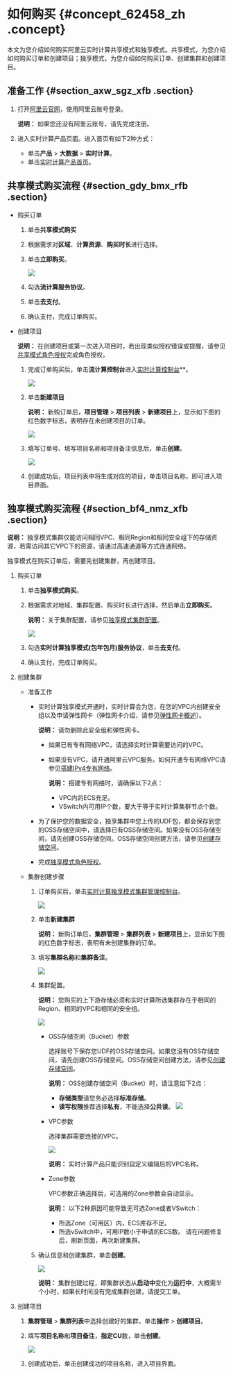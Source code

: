 # 如何购买 {#concept_62458_zh .concept}

本文为您介绍如何购买阿里云实时计算共享模式和独享模式。共享模式，为您介绍如何购买订单和创建项目；独享模式，为您介绍如何购买订单、创建集群和创建项目。

## 准备工作 {#section_axw_sgz_xfb .section}

1.  打开[阿里云官网](https://www.aliyun.com)，使用阿里云账号登录。

    **说明：** 如果您还没有阿里云账号，请先完成注册。

2.  进入实时计算产品页面。进入首页有如下2种方式：
    -   单击**产品** \> **大数据** \> **实时计算**。
    -   单击[实时计算产品首页](https://data.aliyun.com/product/sc?spm=5176.8142029.dataTechnology.3.2f366d3ed3LvmR)。

## 共享模式购买流程 {#section_gdy_bmx_rfb .section}

-   购买订单
    1.  单击**共享模式购买**
    2.  根据需求对**区域**、**计算资源**、**购买时长**进行选择。
    3.  单击**立即购买**。

        ![](http://static-aliyun-doc.oss-cn-hangzhou.aliyuncs.com/assets/img/40807/156237113121771_zh-CN.png)

    4.  勾选**流计算服务协议**。
    5.  单击**去支付**。
    6.  确认支付，完成订单购买。
-   创建项目

    **说明：** 在创建项目或第一次进入项目时，若出现类似授权错误或提醒，请参见[共享模式角色授权](cn.zh-CN/准备工作/共享模式角色授权.md#)完成角色授权。

    1.  完成订单购买后，单击**流计算控制台**进入[实时计算控制台](https://stream.console.aliyun.com)**。

        ![](http://static-aliyun-doc.oss-cn-hangzhou.aliyuncs.com/assets/img/40807/156237113121774_zh-CN.png)

    2.  单击**新建项目** 

        **说明：** 新购订单后，**项目管理** \> **项目列表** \> **新建项目**上，显示如下图的红色数字标志，表明存在未创建项目的订单。

        ![](http://static-aliyun-doc.oss-cn-hangzhou.aliyuncs.com/assets/img/40807/156237113221775_zh-CN.png)

    3.  填写订单号、填写项目名称和项目备注信息后，单击**创建**。

        ![](http://static-aliyun-doc.oss-cn-hangzhou.aliyuncs.com/assets/img/40807/156237113221776_zh-CN.png)

    4.  创建成功后，项目列表中将生成对应的项目，单击项目名称，即可进入项目界面。

## 独享模式购买流程 {#section_bf4_nmz_xfb .section}

**说明：** 独享模式集群仅能访问相同VPC、相同Region和相同安全组下的存储资源，若需访问其它VPC下的资源，请通过高速通道等方式连通网络。

独享模式在购买订单后，需要先创建集群，再创建项目。

1.  购买订单
    1.  单击**独享模式购买**。
    2.  根据需求对地域、集群配置、购买时长进行选择，然后单击**立即购买**。

        **说明：** 关于集群配置，请参见[独享模式集群配置](cn.zh-CN/准备工作/独享模式集群配置.md#)。

        ![](http://static-aliyun-doc.oss-cn-hangzhou.aliyuncs.com/assets/img/40807/156237113233090_zh-CN.png)

    3.  勾选**实时计算独享模式\(包年包月\)服务协议**，单击**去支付**。
    4.  确认支付，完成订单购买。
2.  创建集群
    -   准备工作
        -   实时计算独享模式开通时，实时计算会为您，在您的VPC内创建安全组以及申请弹性网卡（弹性网卡介绍，请参见[弹性网卡概述](../../../../cn.zh-CN/网络/弹性网卡/弹性网卡概述.md#)）。

            **说明：** 请勿删除此安全组和弹性网卡。

            -   如果已有专有网络VPC，请选择实时计算需要访问的VPC。
            -   如果没有VPC，请开通阿里云VPC服务。如何开通专有网络VPC请参见[搭建IPv4专有网络](../../../../cn.zh-CN/快速入门/搭建IPv4专有网络.md#)。

                **说明：** 搭建专有网络时，请确保以下2点：

                -   VPC内的ECS充足。
                -   VSwitch内可用IP个数，要大于等于实时计算集群节点个数。
        -   为了保护您的数据安全，独享集群中您上传的UDF包，都会保存到您的OSS存储空间中，请选择已有OSS存储空间。如果没有OSS存储空间，请先创建OSS存储空间。OSS存储空间创建方法，请参见[创建存储空间](../../../../cn.zh-CN/快速入门/创建存储空间.md#)。
        -   完成[独享模式角色授权](cn.zh-CN/准备工作/独享模式角色授权.md#)。
    -   集群创建步骤
        1.  订单购买后，单击[实时计算独享模式集群管理控制台](https://stream.console.aliyun.com)。

            ![](http://static-aliyun-doc.oss-cn-hangzhou.aliyuncs.com/assets/img/40807/156237113233095_zh-CN.png)

        2.  单击**新建集群** 

            **说明：** 新购订单后，**集群管理** \> **集群列表** \> **新建项目**上，显示如下图的红色数字标志，表明有未创建集群的订单。

        3.  填写**集群名称**和**集群备注**。

            ![](http://static-aliyun-doc.oss-cn-hangzhou.aliyuncs.com/assets/img/40807/156237113333096_zh-CN.png)

        4.  集群配置。

            **说明：** 您购买的上下游存储必须和实时计算所选集群存在于相同的Region、相同的VPC和相同的安全组。

            ![](http://static-aliyun-doc.oss-cn-hangzhou.aliyuncs.com/assets/img/40807/156237113333097_zh-CN.png)

            -   OSS存储空间（Bucket）参数

                选择账号下保存您UDF的OSS存储空间。如果您没有OSS存储空间，请先创建OSS存储空间。OSS存储空间创建方法，请参见[创建存储空间](../../../../cn.zh-CN/快速入门/创建存储空间.md#)。

                **说明：** OSS创建存储空间（Bucket）时，请注意如下2点：

                -   **存储类型**请您务必选择**标准存储**。
                -   **读写权限**推荐选择**私有**，不能选择**公共读**。
                ![](http://static-aliyun-doc.oss-cn-hangzhou.aliyuncs.com/assets/img/40807/156237113333098_zh-CN.png)

            -   VPC参数

                选择集群需要连接的VPC。

                ![](http://static-aliyun-doc.oss-cn-hangzhou.aliyuncs.com/assets/img/40807/156237113433836_zh-CN.png)

                **说明：** 实时计算产品只能识别自定义编辑后的VPC名称。

            -   Zone参数

                VPC参数正确选择后，可选用的Zone参数会自动显示。

                **说明：** 以下2种原因可能导致无可选Zone或者VSwitch：

                -   所选Zone（可用区）内，ECS库存不足。
                -   所选vSwitch中，可用IP数小于申请的ECS数。
                请在问题修复后，刷新页面，再次新建集群。

        5.  确认信息和创建集群，单击**创建**。

            ![](http://static-aliyun-doc.oss-cn-hangzhou.aliyuncs.com/assets/img/40807/156237113433099_zh-CN.png)

            **说明：** 集群创建过程，即集群状态从**启动中**变化为**运行中**，大概需半个小时，如果长时间没有完成集群创建，请提交工单。

3.  创建项目
    1.  **集群管理** \> **集群列表**中选择创建好的集群，单击**操作** \> **创建项目**。
    2.  填写**项目名称**和**项目备注**，**指定CU**数，单击**创建**。

        ![](http://static-aliyun-doc.oss-cn-hangzhou.aliyuncs.com/assets/img/40807/156237113433103_zh-CN.png)

    3.  创建成功后，单击创建成功的项目名称，进入项目界面。

